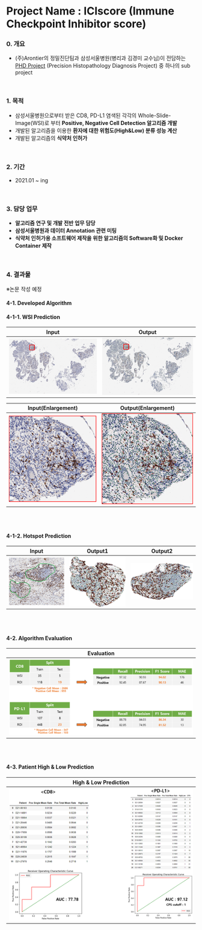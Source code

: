 # Project Name : ICIscore (Immune Checkpoint Inhibitor score)

### 0. 개요
- (주)Arontier의 정밀진단팀과 삼성서울병원(병리과 김경미 교수님)이 전담하는   
[PHD Project](https://github.com/AhnHeeYoung/Projects-Arontier/blob/master/ICIscore/doc/PHD.PNG) (Precision Histopathology Diagnosis Project) 중 하나의 sub project   


<br />

### 1. 목적
- 삼성서울병원으로부터 받은 CD8, PD-L1 염색된 각각의 Whole-Slide-Image(WSI)로 부터 **Positive, Negative Cell Detection 알고리즘 개발**
- 개발된 알고리즘을 이용한 **환자에 대한 위험도(High&Low) 분류 성능 계산**
- 개발된 알고리즘의 **식약처 인허가**

<br />
  
### 2. 기간
- 2021.01 ~ ing

<br />

### 3. 담당 업무
- **알고리즘 연구 및 개발 전반 업무 담당**   
- **삼성서울병원과 데이터 Annotation 관련 미팅**
- **식약처 인허가용 소프트웨어 제작을 위한 알고리즘의 Software화 및 Docker Container 제작**    

<br />

### 4. 결과물 
※논문 작성 예정   


#### 4-1. Developed Algorithm

#### 4-1-1. WSI Prediction

| Input | Output |
|---|---|
|![doc/Input.PNG](./doc/Input.PNG)|![./doc/Downsample_1x_Positive15035_Negative30320_PositiveRate0.3314.PNG](./doc/Downsample_1x_Positive15035_Negative30320_PositiveRate0.3314.PNG)|   

| Input(Enlargement) | Output(Enlargement) |
|---|---|
|![doc/Input_Enlargement.PNG](./doc/Input_Enlargement.PNG)|![./doc/Output_Enlargement.PNG](./doc/Output_Enlargement.PNG)|

<br />
<br />

#### 4-1-2. Hotspot Prediction

| Input | Output1 | Output2 |
|---|---|---|
|![doc/Input_Hotspot.PNG](./doc/Input_Hotspot.PNG)|![./doc/Downsample_1x_Hotspot1_Positive518_Negative771_PositiveRate0.4019.png](./doc/Downsample_1x_Hotspot1_Positive518_Negative771_PositiveRate0.4019.png)|![./doc/Downsample_1x_Hotspot2_Positive801_Negative1356_PositiveRate0.3713.png](./doc/Downsample_1x_Hotspot2_Positive801_Negative1356_PositiveRate0.3713.png)|

<br />
<br />

#### 4-2. Algorithm Evaluation

| Evaluation |
|---|
|![doc/Metrics.PNG](./doc/Metrics.PNG)|

<br />
<br />


#### 4-3. Patient High & Low Prediction

| High & Low Prediction |
|---|
|![doc/auc.PNG](./doc/auc.PNG)|

<br />
<br />
